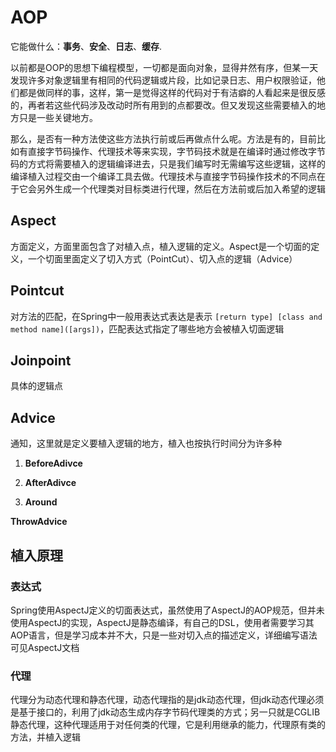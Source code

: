 # AOP

它能做什么：**事务**、**安全**、**日志**、**缓存**.

以前都是OOP的思想下编程模型，一切都是面向对象，显得井然有序，但某一天发现许多对象逻辑里有相同的代码逻辑或片段，比如记录日志、用户权限验证，他们都是做同样的事，这样，第一是觉得这样的代码对于有洁癖的人看起来是很反感的，再者若这些代码涉及改动时所有用到的点都要改。但又发现这些需要植入的地方只是一些关键地方。

那么，是否有一种方法使这些方法执行前或后再做点什么呢。方法是有的，目前比如有直接字节码操作、代理技术等来实现，字节码技术就是在编译时通过修改字节码的方式将需要植入的逻辑编译进去，只是我们编写时无需编写这些逻辑，这样的编译植入过程交由一个编译工具去做。代理技术与直接字节码操作技术的不同点在于它会另外生成一个代理类对目标类进行代理，然后在方法前或后加入希望的逻辑

## Aspect

方面定义，方面里面包含了对植入点，植入逻辑的定义。Aspect是一个切面的定义，一个切面里面定义了切入方式（PointCut）、切入点的逻辑（Advice）

## Pointcut

对方法的匹配，在Spring中一般用表达式表达是表示 `[return type] [class and method name]([args])`，匹配表达式指定了哪些地方会被植入切面逻辑

## Joinpoint

具体的逻辑点

## Advice

通知，这里就是定义要植入逻辑的地方，植入也按执行时间分为许多种

1. **BeforeAdivce**

2. **AfterAdivce**

3. **Around**

**ThrowAdvice**

## 植入原理

### 表达式

Spring使用AspectJ定义的切面表达式，虽然使用了AspectJ的AOP规范，但并未使用AspectJ的实现，AspectJ是静态编译，有自己的DSL，使用者需要学习其AOP语言，但是学习成本并不大，只是一些对切入点的描述定义，详细编写语法可见AspectJ文档

### 代理

代理分为动态代理和静态代理，动态代理指的是jdk动态代理，但jdk动态代理必须是基于接口的，利用了jdk动态生成内存字节码代理类的方式；另一只就是CGLIB静态代理，这种代理适用于对任何类的代理，它是利用继承的能力，代理原有类的方法，并植入逻辑

